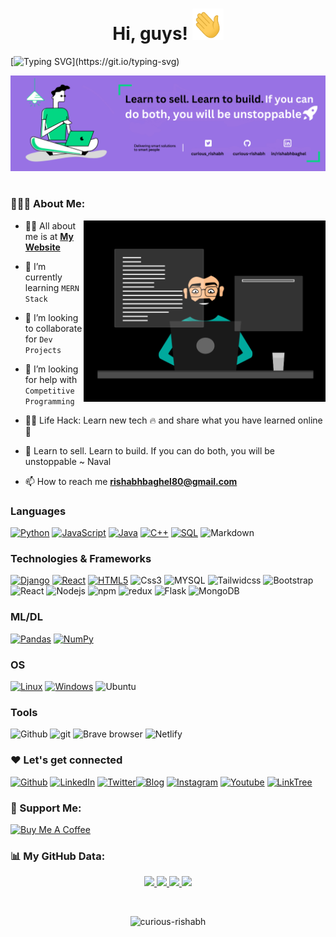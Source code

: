 <h1 align="center">Hi, guys! <img src="https://raw.githubusercontent.com/ABSphreak/ABSphreak/master/gifs/Hi.gif" width="50px" height="50px"></h1>

[![Typing SVG](https://readme-typing-svg.herokuapp.com?color=%2336BCF7&lines=Welcome+to+my+page!)](https://git.io/typing-svg)

<div align="center">
  <img src ="./banner.png" />
</div>

 <br/>

### 👨🏻‍💻 About Me:

<img  src="./thoughtwork.gif" height="290px" align="right" />


- 🙋‍♂️ All about me is at **[My Website](https://curious-rishabh.tech)**

- 🌱 I’m currently learning `MERN Stack`

- 👯 I’m looking to collaborate for `Dev Projects`

- 🤔 I’m looking for help with `Competitive Programming`

- 👨‍💻 Life Hack: Learn new tech :fire: and share what you have learned online :tada:

- 💬 Learn to sell. Learn to build. If you can do both, you will be unstoppable ~ Naval


- 📫 How to reach me **rishabhbaghel80@gmail.com**


### Languages
[![Python](https://img.shields.io/badge/python-black?style=for-the-badge&logo=python)](https://github.com/wervlad)
[![JavaScript](https://img.shields.io/badge/javascript-black?style=for-the-badge&logo=javascript)](https://github.com/wervlad)
[![Java](https://img.shields.io/badge/java-black?style=for-the-badge&logo=openjdk)](https://github.com/wervlad)
[![C++](https://img.shields.io/badge/c++-black?style=for-the-badge&logo=cplusplus)](https://github.com/wervlad)
[![SQL](https://img.shields.io/badge/sql-black?style=for-the-badge&logo=mysql)](https://github.com/wervlad)
<img alt="Markdown" src="https://img.shields.io/badge/Markdown-000000?style=for-the-badge&logo=markdown&logoColor=white"  height="28px"/>

### Technologies & Frameworks
[![Django](https://img.shields.io/badge/django-black?style=for-the-badge&logo=django)](https://github.com/wervlad)
[![React](https://img.shields.io/badge/react-black?style=for-the-badge&logo=react)](https://github.com/wervlad)
[![HTML5](https://img.shields.io/badge/html5-black?style=for-the-badge&logo=html5)](https://hub.docker.com/u/wervlad)
<img alt="Css3" src="https://img.shields.io/badge/CSS3-1572B6?style=for-the-badge&logo=css3&logoColor=white" height="28px"/>
<img alt="MYSQL" src="https://img.shields.io/badge/MySQL-00000F?style=for-the-badge&logo=mysql&logoColor=white"  height="28px"/>
<img alt="Tailwidcss" src="https://img.shields.io/badge/Tailwind_CSS-38B2AC?style=for-the-badge&logo=tailwind-css&logoColor=white" height="28px"/>
<img alt="Bootstrap" src="https://img.shields.io/badge/Bootstrap-563D7C?style=for-the-badge&logo=bootstrap&logoColor=white" height="28px"/>
<img alt="React" src="https://img.shields.io/badge/React-20232A?style=for-the-badge&logo=react&logoColor=61DAFB" height="28px"/>
<img alt="Nodejs" src="https://img.shields.io/badge/-Nodejs-43853d?style=flat-square&logo=Node.js&logoColor=white"  height="28px"/>
<img alt="npm" src="https://img.shields.io/badge/NPM-%23000000.svg?style=for-the-badge&logo=npm&logoColor=white" height="28px"/>
<img alt="redux" src="https://img.shields.io/badge/-Redux-764ABC?style=flat-square&logo=redux&logoColor=white" height="28px"/>
<img alt="Flask" src="https://img.shields.io/badge/Flask-000000?style=for-the-badge&logo=flask&logoColor=white" height="28px"/>
<img alt="MongoDB" src="https://img.shields.io/badge/-MongoDB-13aa52?style=flat-square&logo=mongodb&logoColor=white"  height="28px"/>

### ML/DL
[![Pandas](https://img.shields.io/badge/pandas-black?style=for-the-badge&logo=pandas)](https://github.com/wervlad)
[![NumPy](https://img.shields.io/badge/numpy-black?style=for-the-badge&logo=numpy)](https://github.com/wervlad)

### OS
[![Linux](https://img.shields.io/badge/linux-black?style=for-the-badge&logo=Linux)](https://github.com/wervlad)
[![Windows](https://img.shields.io/badge/Windows-black?style=for-the-badge&logo=Windows)](https://github.com/wervlad)
<img alt="Ubuntu" src="https://img.shields.io/badge/Ubuntu-E95420?style=for-the-badge&logo=ubuntu&logoColor=white" height="28px"/>

### Tools
<img alt="Github" src="https://img.shields.io/badge/GitHub-100000?style=for-the-badge&logo=github&logoColor=white" height="28px"/>
<img alt="git" src="https://img.shields.io/badge/-Git-F05032?style=flat-square&logo=git&logoColor=white" height="28px"/>
<img alt="Brave browser" src="https://img.shields.io/badge/-Brave_Browser-FB542B?style=flat-square&logo=brave&logoColor=white" height="28px"/>
 <img alt="Netlify" src="https://img.shields.io/badge/Netlify-00C7B7?style=for-the-badge&logo=netlify&logoColor=white" height="28px"/>

<br>

### ❤️ Let's get connected

<p><a href="https://curious-rishabh.tech" target="_blank"><img alt="Github" src="https://img.shields.io/badge/Portfolio-9146FF.svg?&style=for-the-badge&logo=appveyor&logoColor=white" height="28px" /></a>
<a href="https://www.linkedin.com/in/rishabhbaghel/" target="_blank"><img alt="LinkedIn" src="https://img.shields.io/badge/linkedin-%230077B5.svg?&style=for-the-badge&logo=linkedin&logoColor=white"  height="28px"/></a> <a href="https://twitter.com/curious_rishabh" target="_blank"><img alt="Twitter" src="https://img.shields.io/badge/twitter-%231DA1F2.svg?&style=for-the-badge&logo=twitter&logoColor=white"  height="28px"/></a><a href="https://curiousrishabh.notion.site/RB-Blog-Dashboard-91ff6f335e0c468ab62222a4114dc820" target="_blank"><img alt="Blog" src="https://img.shields.io/badge/Blog-0A0A0A?style=for-the-badge&logo=dev.to&logoColor=white"  height="28px"/></a> <a href="https://www.instagram.com/explorer.rishabh" target="_blank"><img alt="Instagram" src="https://img.shields.io/badge/Instagram-E4405F?style=for-the-badge&logo=instagram&logoColor=white"  height="28px"/></a>
<a href="https://www.youtube.com/@RishabhBaghel" target="_blank"><img alt="Youtube" src="https://img.shields.io/badge/YouTube-FF0000?style=for-the-badge&logo=youtube&logoColor=white" height="28px"/></a>
<a href="https://linktr.ee/rishabhbaghel" target="_blank"><img alt="LinkTree" src="https://img.shields.io/badge/linktree-39E09B?style=for-the-badge&logo=linktree&logoColor=white" height="28px"/></a>
</p>

### 🤝 Support Me:

<a href="https://www.buymeacoffee.com/rishabhbaghel" target="_blank"><img src="https://cdn.buymeacoffee.com/buttons/v2/default-violet.png" alt="Buy Me A Coffee" height="60px" width="200px"></a>

### 📊 My GitHub Data:

<p align="center">
  <a href="https://github.com/curious-rishabh">
    <img src="http://github-profile-summary-cards.vercel.app/api/cards/profile-details?username=curious-rishabh&theme=highcontrast" />
  </a>
  <a href="https://github.com/curious-rishabh">
    <img src="https://github-readme-streak-stats.herokuapp.com/?user=curious-rishabh&hide_border=true&card_width=338&theme=highcontrast" />
  </a>
  <a href="https://github.com/curious-rishabh">
    <img src="http://github-profile-summary-cards.vercel.app/api/cards/stats?username=curious-rishabh&stheme=highcontrast" />
  </a>
  <a href="https://github.com/curious-rishabh">
    <img src="https://github-readme-stats.vercel.app/api/top-langs/?username=curious-rishabh&langs_count=10&exclude_repo=&hide=jupyter%20notebook,vim%20script,cmake,makefile,batchfile,emacs%20lisp,css,html&layout=default&card_width=699&hide_border=true&theme=highcontrast" />
  </a>
</p>

<br>
<p align="center"> <img src="https://komarev.com/ghpvc/?username=curious-rishabh&label=Profile%20views&color=0e75b6&style=flat" alt="curious-rishabh" /> </p>